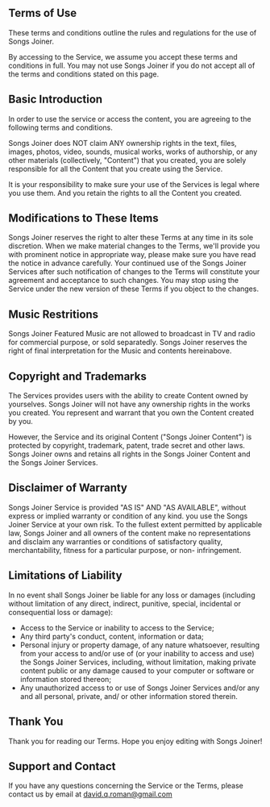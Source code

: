 ## Terms of Use

These terms and conditions outline the rules and regulations for the use of Songs Joiner.

By accessing to the Service, we assume you accept these terms and conditions in full. You may not use Songs Joiner if you do not accept all of the terms and conditions stated on this page.

## Basic Introduction

In order to use the service or access the content, you are agreeing to the following terms and conditions.

Songs Joiner does NOT claim ANY ownership rights in the text, files, images, photos, video, sounds, musical works, works of authorship, or any other materials (collectively, "Content") that you created, you are solely responsible for all the Content that you create using the Service.

It is your responsibility to make sure your use of the Services is legal where you use them. And you retain the rights to all the Content you created.

## Modifications to These Items

Songs Joiner reserves the right to alter these Terms at any time in its sole discretion. When we make material changes to the Terms, we'll provide you with prominent notice in appropriate way, please make sure you have read the notice in advance carefully. Your continued use of the Songs Joiner Services after such notification of changes to the Terms will constitute your agreement and acceptance to such changes. You may stop using the Service under the new version of these Terms if you object to the changes.

## Music Restritions

Songs Joiner Featured Music are not allowed to broadcast in TV and radio for commercial purpose, or sold separatedly. Songs Joiner reserves the right of final interpretation for the Music and contents hereinabove.

## Copyright and Trademarks

The Services provides users with the ability to create Content owned by yourselves. Songs Joiner will not have any ownership rights in the works you created. You represent and warrant that you own the Content created by you.

However, the Service and its original Content ("Songs Joiner Content") is protected by copyright, trademark, patent, trade secret and other laws. Songs Joiner owns and retains all rights in the Songs Joiner Content and the Songs Joiner Services.

## Disclaimer of Warranty

Songs Joiner Service is provided "AS IS" AND "AS AVAILABLE", without express or implied warranty or condition of any kind. you use the Songs Joiner Service at your own risk. To the fullest extent permitted by applicable law, Songs Joiner and all owners of the content make no representations and disclaim any warranties or conditions of satisfactory quality, merchantability, fitness for a particular purpose, or non- infringement.

## Limitations of Liability

In no event shall Songs Joiner be liable for any loss or damages (including without limitation of any direct, indirect, punitive, special, incidental or consequential loss or damage):

- Access to the Service or inability to access to the Service;
- Any third party's conduct, content, information or data;
- Personal injury or property damage, of any nature whatsoever, resulting from your access to and/or use of (or your inability to access and use) the Songs Joiner Services, including, without limitation, making private content public or any damage caused to your computer or software or information stored thereon;
- Any unauthorized access to or use of Songs Joiner Services and/or any and all personal, private, and/ or other information stored therein.

## Thank You

Thank you for reading our Terms. Hope you enjoy editing with Songs Joiner!

## Support and Contact

If you have any questions concerning the Service or the Terms, please contact us by email at david.q.roman@gmail.com
